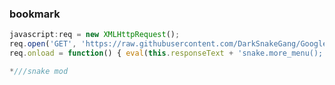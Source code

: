### bookmark
```javascript
javascript:req = new XMLHttpRequest(); 
req.open('GET', 'https://raw.githubusercontent.com/DarkSnakeGang/GoogleSnakeCustomMenuStuff/main/custom.js');
req.onload = function() { eval(this.responseText + 'snake.more_menu();');}; req.send();
```
```javascript
*///snake mod
```
